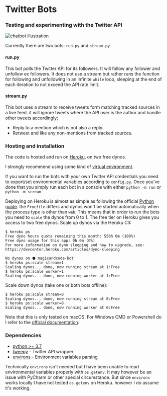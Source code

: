# Twitter Bots
### Testing and experimenting with the Twitter API
![chatbot illustration](/../master/twitter-bots.png?raw=true "chatbot repository decorative illustration")

Currently there are two bots: `run.py` and `stream.py`
#### run.py
This bot polls the Twitter API for its followers. It will follow any follower and unfollow ex followers.
It does not use a stream but rather runs the function for following and unfollowing in an infinite `while` loop, sleeping at the end of each iteration to not exceed the API rate limit.

#### stream.py
This bot uses a stream to receive tweets form matching tracked sources in a live feed. it will ignore tweets where the API user is the author and handle other tweets accordingly;
* Reply to a mention which is not also a reply.
* Retweet and like any non-mentions from tracked sources.

### Hosting and installation
The code is hosted and run on [Heroku](https://heroku.com/), on two free dynos.

I strongly recommend using some kind of [virtual environment](https://docs.python.org/3/tutorial/venv.html).

If you want to run the bots with your own Twitter API credentials you need to export/set environmental variables according to `config.py`.
Once you've done that you simply run each bot in a console with either `python -m run` or `python -m stream`

Deploying on Heroku is almost as simple as following the official [Python guide](https://devcenter.heroku.com/articles/getting-started-with-python).
the `Procfile` differs and dynos won't be started automatically when the process type is other than `web`.
This means that in order to run the bots you need to `scale` the dynos from 0 to 1. The free tier on Heroku gives you access to two free dynos.
Scale up dynos via the Heroku ClI:
```
$ heroku ps
Free dyno hours quota remaining this month: 550h 0m (100%)
Free dyno usage for this app: 0h 0m (0%)
For more information on dyno sleeping and how to upgrade, see:
https://devcenter.heroku.com/articles/dyno-sleeping

No dynos on ⬢ magicandcode-bot
$ heroku ps:scale stream=1
Scaling dynos... done, now running stream at 1:Free
$ heroku ps:scale worker=1
Scaling dynos... done, now running worker at 1:Free
```

Scale down dynos (take one or both bots offline):
```
$ heroku ps:scale stream=0
Scaling dynos... done, now running stream at 0:Free
$ heroku ps:scale worker=0
Scaling dynos... done, now running worker at 0:Free
```

Note that this is only tested on macOS. For Windows CMD or Powershell do I refer to the [official documentation](https://devcenter.heroku.com/articles/getting-started-with-python).


### Dependencies
* [python >= 3.7](https://www.python.org/downloads/)
* [tweepy](http://www.tweepy.org/) - Twitter API wrapper
* [environs](https://pypi.org/project/environs/) - Environment variables parsing

Technically `environs` isn't needed but I have been unable to read environmental variables properly with `os.getenv`. It may however be an issue with PyCharm or other special circumstance. But since `environs` works locally I have not tested `os.getenv` on Heroku. however I do assume it's working.
